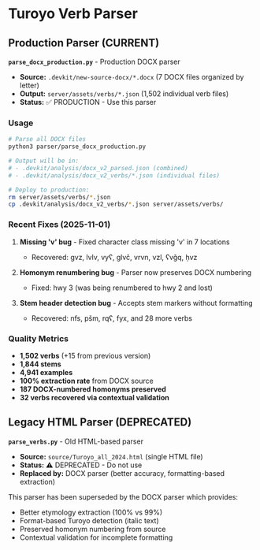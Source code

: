 # Turoyo Verb Parser

## Production Parser (CURRENT)

**`parse_docx_production.py`** - Production DOCX parser

- **Source:** `.devkit/new-source-docx/*.docx` (7 DOCX files organized by letter)
- **Output:** `server/assets/verbs/*.json` (1,502 individual verb files)
- **Status:** ✅ PRODUCTION - Use this parser

### Usage

```bash
# Parse all DOCX files
python3 parser/parse_docx_production.py

# Output will be in:
# - .devkit/analysis/docx_v2_parsed.json (combined)
# - .devkit/analysis/docx_v2_verbs/*.json (individual files)

# Deploy to production:
rm server/assets/verbs/*.json
cp .devkit/analysis/docx_v2_verbs/*.json server/assets/verbs/
```

### Recent Fixes (2025-11-01)

1. **Missing 'v' bug** - Fixed character class missing 'v' in 7 locations
   - Recovered: gvz, lvlv, vyʕ, glvč, vrvn, vzl, ʕvǧq, ḥvz

2. **Homonym renumbering bug** - Parser now preserves DOCX numbering
   - Fixed: hwy 3 (was being renumbered to hwy 2 and lost)

3. **Stem header detection bug** - Accepts stem markers without formatting
   - Recovered: nfs, pšm, rqʕ, fyx, and 28 more verbs

### Quality Metrics

- **1,502 verbs** (+15 from previous version)
- **1,844 stems**
- **4,941 examples**
- **100% extraction rate** from DOCX source
- **187 DOCX-numbered homonyms preserved**
- **32 verbs recovered via contextual validation**

## Legacy HTML Parser (DEPRECATED)

**`parse_verbs.py`** - Old HTML-based parser

- **Source:** `source/Turoyo_all_2024.html` (single HTML file)
- **Status:** ⚠️ DEPRECATED - Do not use
- **Replaced by:** DOCX parser (better accuracy, formatting-based extraction)

This parser has been superseded by the DOCX parser which provides:

- Better etymology extraction (100% vs 99%)
- Format-based Turoyo detection (italic text)
- Preserved homonym numbering from source
- Contextual validation for incomplete formatting

